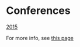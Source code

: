 Conferences
=====================

[2015](2015)


For more info, see [this page](https://github.com/minhongrails/events)